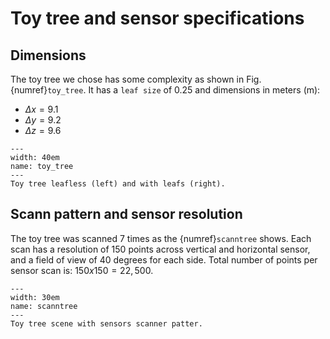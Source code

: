
# Toy tree and sensor specifications

## Dimensions

The toy tree we chose has some complexity as shown in Fig. {numref}`toy_tree`. It has a `leaf size` of $0.25$ and dimensions in meters (m):

- $\Delta x = 9.1$
- $\Delta y = 9.2$
- $\Delta z = 9.6$

```{figure} ../figs/toy_tree.png
---
width: 40em
name: toy_tree
---
Toy tree leafless (left) and with leafs (right).
```

## Scann pattern and sensor resolution

The toy tree was scanned $7$ times as the {numref}`scanntree` shows. Each scan has a resolution of $150$ points across vertical and horizontal sensor, and a field of view of $40$ degrees for each side. Total number of points per sensor scan is: $150 x 150 = 22,500$.


```{figure} ../gifs/scann.gif
---
width: 30em
name: scanntree
---
Toy tree scene with sensors scanner patter.
```